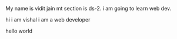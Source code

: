 My name is vidit jain
mt section is ds-2.
i am going to learn web dev.

hi i am vishal
 i am a web developer

 hello world